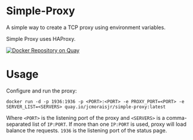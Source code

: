# Simple-Proxy

A simple way to create a TCP proxy using environment variables.

Simple Proxy uses HAProxy.

[![Docker Repository on Quay](https://quay.io/repository/jcmoraisjr/simple-proxy/status "Docker Repository on Quay")](https://quay.io/repository/jcmoraisjr/simple-proxy)

# Usage

Configure and run the proxy:

	docker run -d -p 1936:1936 -p <PORT>:<PORT> -e PROXY_PORT=<PORT> -e SERVER_LIST=<SERVERS> quay.io/jcmoraisjr/simple-proxy:latest

Where `<PORT>` is the listening port of the proxy and `<SERVERS>` is a comma-separated list of `IP:PORT`. If more than one `IP:PORT` is used, proxy will load balance the requests. `1936` is the listening port of the status page.
